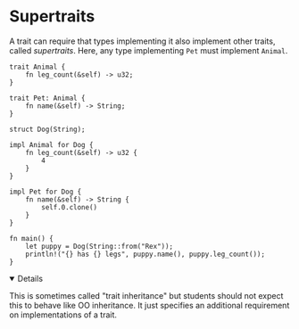 # Supertraits

A trait can require that types implementing it also implement other traits,
called _supertraits_. Here, any type implementing `Pet` must implement `Animal`.

```rust,editable
trait Animal {
    fn leg_count(&self) -> u32;
}

trait Pet: Animal {
    fn name(&self) -> String;
}

struct Dog(String);

impl Animal for Dog {
    fn leg_count(&self) -> u32 {
        4
    }
}

impl Pet for Dog {
    fn name(&self) -> String {
        self.0.clone()
    }
}

fn main() {
    let puppy = Dog(String::from("Rex"));
    println!("{} has {} legs", puppy.name(), puppy.leg_count());
}
```

<details open='true'>

This is sometimes called "trait inheritance" but students should not expect this
to behave like OO inheritance. It just specifies an additional requirement on
implementations of a trait.

</details>
